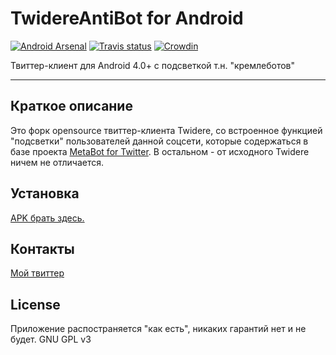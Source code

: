 # TwidereAntiBot for Android #

[![Android Arsenal](https://img.shields.io/badge/Android%20Arsenal-Twidere-brightgreen.svg?style=flat)](http://android-arsenal.com/details/3/2453)
[![Travis status](https://api.travis-ci.org/TwidereProject/Twidere-Android.png)](https://travis-ci.org/TwidereProject/Twidere-Android/)
[![Crowdin](https://d322cqt584bo4o.cloudfront.net/twidere/localized.svg)](https://crowdin.com/project/twidere)


Твиттер-клиент для Android 4.0+ c подсветкой т.н. "кремлеботов"

---
## Краткое описание ##
Это форк opensource твиттер-клиента Twidere, со встроенное функцией "подсветки" пользователей данной соцсети, которые содержаться в базе 
проекта [MetaBot for Twitter](https://github.com/antibot4navalny/metabot).
В остальном - от исходного Twidere ничем не отличается.
## Установка ##
[APK брать здесь.](https://github.com/uBiWca/Twidere-Android/blob/master/twidere-google-release.apk)
## Контакты ##
[Мой твиттер](https://twitter.com/CrashOv44976865)
## License ##
Приложение распостраняется "как есть", никаких гарантий нет и не будет.
GNU GPL v3

  
